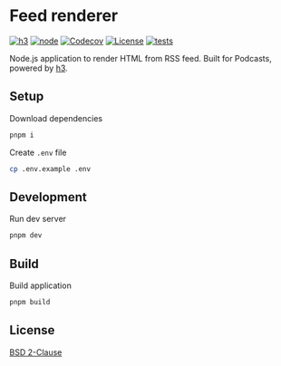 # Feed renderer

[![h3][h3-version-src]][h3-version-href]
[![node][node-version-src]][node-version-href]
[![Codecov][codecov-src]][codecov-href]
[![License][license-src]][license-href]
[![tests][tests-src]][tests-href]

Node.js application to render HTML from RSS feed. Built for Podcasts, powered by [h3][h3-version-href].

## Setup

Download dependencies

```bash
pnpm i
```

Create `.env` file

```bash
cp .env.example .env
```

## Development

Run dev server

```bash
pnpm dev
```

## Build

Build application

```bash
pnpm build
```

## License

[BSD 2-Clause](LICENSE)

[h3-version-src]: https://img.shields.io/badge/dynamic/json?label=h3&query=dependencies['h3']&url=https://raw.githubusercontent.com/kiwilan/feed-renderer/main/package.json&colorA=18181B&colorB=F0DB4F
[h3-version-href]: https://github.com/unjs/h3
[codecov-src]: https://img.shields.io/codecov/c/gh/kiwilan/feed-renderer/main?style=flat&colorA=18181B&colorB=F0DB4F
[codecov-href]: https://codecov.io/gh/kiwilan/feed-renderer
[license-src]: https://img.shields.io/github/license/kiwilan/feed-renderer.svg?style=flat&colorA=18181B&colorB=F0DB4F
[license-href]: https://github.com/kiwilan/feed-renderer/blob/main/LICENSE
[node-version-src]: https://img.shields.io/static/v1?label=Node.js&message=v16&style=flat&colorA=18181B&colorB=F0DB4F
[node-version-href]: https://nodejs.org/en/
[tests-src]: https://img.shields.io/github/actions/workflow/status/kiwilan/feed-renderer/run-tests.yml?branch=main&label=tests&style=flat&colorA=18181B
[tests-href]: https://github.com/kiwilan/feed-renderer/actions/workflows/run-tests.yml
